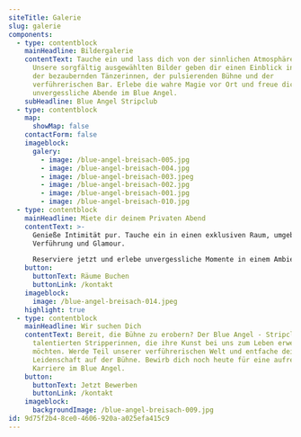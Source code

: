 ```yaml
---
siteTitle: Galerie
slug: galerie
components:
  - type: contentblock
    mainHeadline: Bildergalerie
    contentText: Tauche ein und lass dich von der sinnlichen Atmosphäre verführen.
      Unsere sorgfältig ausgewählten Bilder geben dir einen Einblick in die Welt
      der bezaubernden Tänzerinnen, der pulsierenden Bühne und der
      verführerischen Bar. Erlebe die wahre Magie vor Ort und freue dich auf
      unvergessliche Abende im Blue Angel.
    subHeadline: Blue Angel Stripclub
  - type: contentblock
    map:
      showMap: false
    contactForm: false
    imageblock:
      galery:
        - image: /blue-angel-breisach-005.jpg
        - image: /blue-angel-breisach-004.jpg
        - image: /blue-angel-breisach-003.jpeg
        - image: /blue-angel-breisach-002.jpg
        - image: /blue-angel-breisach-001.jpg
        - image: /blue-angel-breisach-010.jpg
  - type: contentblock
    mainHeadline: Miete dir deinem Privaten Abend
    contentText: >-
      Genieße Intimität pur. Tauche ein in einen exklusiven Raum, umgeben von
      Verführung und Glamour.

      Reserviere jetzt und erlebe unvergessliche Momente in einem Ambiente, das deine Sinne betört.
    button:
      buttonText: Räume Buchen
      buttonLink: /kontakt
    imageblock:
      image: /blue-angel-breisach-014.jpeg
    highlight: true
  - type: contentblock
    mainHeadline: Wir suchen Dich
    contentText: Bereit, die Bühne zu erobern? Der Blue Angel - Stripclub sucht nach
      talentierten Stripperinnen, die ihre Kunst bei uns zum Leben erwecken
      möchten. Werde Teil unserer verführerischen Welt und entfache deine
      Leidenschaft auf der Bühne. Bewirb dich noch heute für eine aufregende
      Karriere im Blue Angel.
    button:
      buttonText: Jetzt Bewerben
      buttonLink: /kontakt
    imageblock:
      backgroundImage: /blue-angel-breisach-009.jpg
id: 9d75f2b4-8ce0-4606-920a-a025efa415c9
---
```

